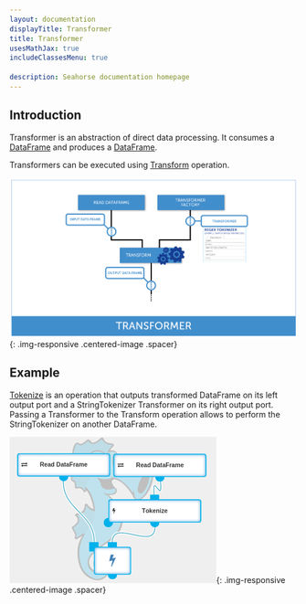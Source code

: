 ```yaml
---
layout: documentation
displayTitle: Transformer
title: Transformer
usesMathJax: true
includeClassesMenu: true

description: Seahorse documentation homepage
---
```

## Introduction

Transformer is an abstraction of direct data processing. It consumes a [DataFrame](../classes/dataframe.html) and produces a [DataFrame](../classes/dataframe.html).

Transformers can be executed using [Transform](../operations/transform.html) operation.

![transformer diagram](../img/transformer.png){: .img-responsive .centered-image .spacer}

## Example

[Tokenize](../operations/tokenize.html) is an operation that outputs transformed DataFrame on its left output port
and a StringTokenizer Transformer on its right output port. Passing a Transformer
to the Transform operation allows to perform the StringTokenizer on another DataFrame.

![transformer example](../img/transformer_example.png){: .img-responsive .centered-image .spacer}
